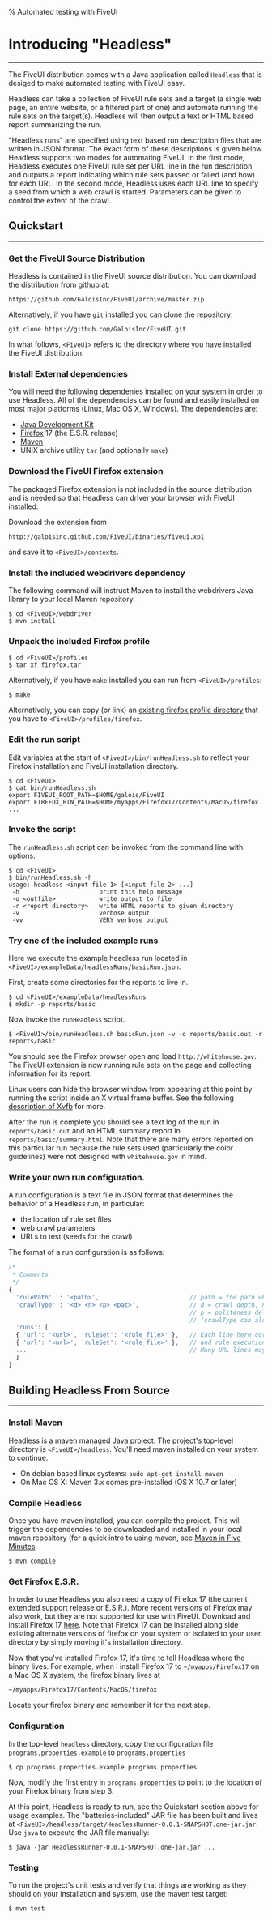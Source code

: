 % Automated testing with FiveUI

# Introducing "Headless"

-------------

The FiveUI distribution comes with a Java application called `Headless` that is
desiged to make automated testing with FiveUI easy.

Headless can take a collection of FiveUI rule sets and a target
(a single web page, an entire website, or a filtered part of one)
and automate running the rule sets on the target(s). Headless
will then output a text or HTML based report summarizing the run.

"Headless runs" are specified using text based run description files that are
written in JSON format. The exact form of these descriptions is given below.
Headless supports two modes for automating FiveUI. In the first mode,
Headless executes one FiveUI rule set per URL line in the run description and
outputs a report indicating which rule sets passed or failed (and how) for each
URL. In the second mode, Headless uses each URL line to specify a seed from
which a web crawl is started.  Parameters can be given to control the extent of
the crawl.


## Quickstart

-------------

### Get the FiveUI Source Distribution

Headless is contained in the FiveUI source distribution. You can download the
distribution from [github](http://github.com/galoisinc/FiveUI) at:

    https://github.com/GaloisInc/FiveUI/archive/master.zip

Alternatively, if you have `git` installed you can clone the repository:

    git clone https://github.com/GaloisInc/FiveUI.git

In what follows, `<FiveUI>` refers to the directory where you have installed the
FiveUI distribution.

### Install External dependencies

You will need the following dependenies installed on your system in order
to use Headless. All of the dependencies can be found and easily installed
on most major platforms (Linux, Mac OS X, Windows). The dependencies are:

 - [Java Development Kit](http://www.java.com)
 - [Firefox](http://www.mozilla.org/en-US/firefox/organizations/all.html) 17 (the
   E.S.R. release)
 - [Maven](http://maven.apache.org/download.cgi)
 - UNIX archive utility `tar` (and optionally `make`)

### Download the FiveUI Firefox extension

The packaged Firefox extension is not included in the source distribution and
is needed so that Headless can driver your browser with FiveUI installed.

Download the extension from

    http://galoisinc.github.com/FiveUI/binaries/fiveui.xpi

and save it to `<FiveUI>/contexts`.

### Install the included webdrivers dependency

The following command will instruct Maven to install
the webdrivers Java library to your local Maven repository.

```
$ cd <FiveUI>/webdriver
$ mvn install
```

### Unpack the included Firefox profile

```
$ cd <FiveUI>/profiles
$ tar xf firefox.tar
```

Alternatively, if you have `make` installed you can run from `<FiveUI>/profiles`:

```
$ make
```

Alternatively, you can copy (or link) an [existing firefox profile
directory](http://support.mozilla.org/en-US/kb/profiles-where-firefox-stores-user-data)
that you have to `<FiveUI>/profiles/firefox`.

### Edit the run script

Edit variables at the start of `<FiveUI>/bin/runHeadless.sh` to
reflect your Firefox installation and FiveUI installation directory.

```
$ cd <FiveUI>
$ cat bin/runHeadless.sh
export FIVEUI_ROOT_PATH=$HOME/galois/FiveUI
export FIREFOX_BIN_PATH=$HOME/myapps/Firefox17/Contents/MacOS/firefox
...
```

### Invoke the script

The `runHeadless.sh` script can be invoked from the command line with options.

```
$ cd <FiveUI>
$ bin/runHeadless.sh -h
usage: headless <input file 1> [<input file 2> ...]
 -h                      print this help message
 -o <outfile>            write output to file
 -r <report directory>   write HTML reports to given directory
 -v                      verbose output
 -vv                     VERY verbose output
```

### Try one of the included example runs

Here we execute the example headless run located in
`<FiveUI>/exampleData/headlessRuns/basicRun.json`.

First, create some directories for the reports to live in.

```
$ cd <FiveUI>/exampleData/headlessRuns
$ mkdir -p reports/basic
```

Now invoke the `runHeadless` script.

```
$ <FiveUI>/bin/runHeadless.sh basicRun.json -v -o reports/basic.out -r reports/basic
```

You should see the Firefox browser open and load `http://whitehouse.gov`. The FiveUI
extension is now running rule sets on the page and collecting information for its
report.

Linux users can hide the browser window from appearing at this point
by running the script inside an X virtual frame buffer. See the
following [description of Xvfb](http://en.wikipedia.org/wiki/Xvfb)
for more.

After the run is complete you should see a text log of the run in
`reports/basic.out` and an HTML summary report in
`reports/basic/summary.html`. Note that there are many errors
reported on this particular run because the rule sets used (particularly
the color guidelines) were not designed with `whitehouse.gov` in
mind.

### Write your own run configuration.

A run configuration is a text file in JSON format that determines the behavior
of a Headless run, in particular:

 - the location of rule set files
 - web crawl parameters
 - URLs to test (seeds for the crawl)

The format of a run configuration is as follows:

```javascript
/*
 * Comments
 */
{
  'rulePath'  : '<path>',                         // path = the path where rule set files referenced below live.
  'crawlType' : '<d> <n> <p> <pat>',              // d = crawl depth, n = max number of pages to retrieve.
                                                  // p = politeness delay (ms), pat = URL glob pattern
                                                  // (crawlType can also be 'none').
  'runs': [
  { 'url': '<url>', 'ruleSet': '<rule_file>' },   // Each line here corresponds to a separate webcrawl
  { 'url': '<url>', 'ruleSet': '<rule_file>' },   // and rule execution pass.
  ...                                             // Many URL lines may follow.
  ]
}
```

## Building Headless From Source

----------------

### Install Maven

Headless is a [maven](http://maven.apache.org/) managed Java project. The
project's top-level directory is `<FiveUI>/headless`.  You'll need maven
installed on your system to continue.

 - On debian based linux systems: `sudo apt-get install maven`
 - On Mac OS X: Maven 3.x comes pre-installed (OS X 10.7 or later)

### Compile Headless

Once you have maven installed, you can compile the project. This will trigger
the dependencies to be downloaded and installed in your local maven repository
(for a quick intro to using maven, see [Maven in Five
Minutes](http://maven.apache.org/guides/getting-started/maven-in-five-minutes.html).

```
$ mvn compile
```

### Get Firefox E.S.R.

In order to use Headless you also need a copy of Firefox 17 (the current
extended support release or E.S.R.). More recent versions of Firefox may also work, but
they are not supported for use with FiveUI. Download and install Firefox 17
[here](http://www.mozilla.org/en-US/firefox/organizations/all.html). Note that
Firefox 17 can be installed along side existing alternate versions of firefox on
your system or isolated to your user directory by simply moving it's
installation directory.

Now that you've installed Firefox 17, it's time to tell Headless where the
binary lives. For example, when I install Firefox 17 to `~/myapps/Firefox17` on a
Mac OS X system, the firefox binary lives at

```
~/myapps/Firefox17/Contents/MacOS/firefox
```

Locate your firefox binary and remember it for the next step.

### Configuration

In the top-level `headless` directory, copy the configuration file
`programs.properties.example` to `programs.properties`

```
$ cp programs.properties.example programs.properties
```

Now, modify the first entry in `programs.properties`
to point to the location of your Firefox binary from step 3.

At this point, Headless is ready to run, see the Quickstart section above for
usage examples. The "batteries-included" JAR file has been built and lives at
`<FiveUI>/headless/target/HeadlessRunner-0.0.1-SNAPSHOT.one-jar.jar`. Use `java`
to execute the JAR file manually:

```
$ java -jar HeadlessRunner-0.0.1-SNAPSHOT.one-jar.jar ...
```

### Testing

To run the project's unit tests and verify that things are working as they should on
your installation and system, use the maven test target:

```
$ mvn test
```
